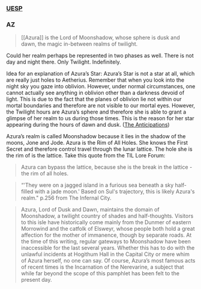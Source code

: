 ### [UESP](https://en.uesp.net/wiki/Lore:Moonshadow)

### AZ

> [[Azura]] is the Lord of Moonshadow, whose sphere is dusk and dawn, the magic in-between realms of twilight.

Could her realm perhaps be represented in two phases as well. There is not day and night there. Only Twilight. Indefinitely.

Idea for an explanation of Azura’s Star: Azura’s Star is not a star at all, which are really just holes to Aetherius. Remember that when you look into the night sky you gaze into oblivion. However, under normal circumstances, one cannot actually see anything in oblivion other than a darkness devoid of light. This is due to the fact that the planes of oblivion lie not within our mortal boundaries and therefore are not visible to our mortal eyes. However, the Twilight hours are Azura’s sphere and therefore she is able to grant a glimpse of her realm to us during those times. This is the reason for her star appearing during the hours of dawn and dusk. ([The Anticipations](https://www.imperial-library.info/content/anticipations))

Azura’s realm is called Moonshadow because it lies in the shadow of the moons, Jone and Jode. Azura is the Rim of All Holes. She knows the First Secret and therefore control travel through the lunar lattice. The hole she is the rim of is the lattice. Take this quote from the TIL Lore Forum:  

> Azura can bypass the lattice, because she is the break in the lattice - the rim of all holes.

> “'They were on a jagged island in a furious sea beneath a sky half-filled with a jade moon.' Based on Sul's trajectory, this is likely Azura's realm." p.256 from The Infernal City.

> Azura, Lord of Dusk and Dawn, maintains the domain of Moonshadow, a twilight country of shades and half-thoughts. Visitors to this isle have historically come mainly from the Dunmer of eastern Morrowind and the catfolk of Elsweyr, whose people both hold a great affection for the mother of immanence, though by separate roads. At the time of this writing, regular gateways to Moonshadow have been inaccessible for the last several years. Whether this has to do with the unlawful incidents at Hogithum Hall in the Capital City or mere whim of Azura herself, no one can say. Of course, Azura’s most famous acts of recent times is the Incarnation of the Nerevarine, a subject that while far beyond the scope of this pamphlet has been felt to the present day.